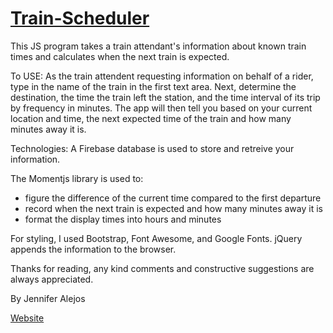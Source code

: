 # [Train-Scheduler](https://alejosjen.github.io/Train-Scheduler/)


This JS program takes a train attendant's information about known train times and calculates when the next train is expected.

To USE:
As the train attendent requesting information on behalf of a rider, type in the name of the train in the first text area. Next, determine the destination, the time the train left the station, and the time interval of its trip by frequency in minutes. The app will then tell you based on your current location and time, the next expected time of the train and how many minutes away it is.

Technologies:
A Firebase database is used to store and retreive your information.

The Momentjs library is used to:
- figure the difference of the current time compared to the first departure
- record when the next train is expected and how many minutes away it is
- format the display times into hours and minutes 

For styling, I used Bootstrap, Font Awesome, and Google Fonts. jQuery appends the information to the browser.

Thanks for reading, any kind comments and constructive suggestions are always appreciated. 

By Jennifer Alejos

[Website](https://www.jenalejos.com/)
